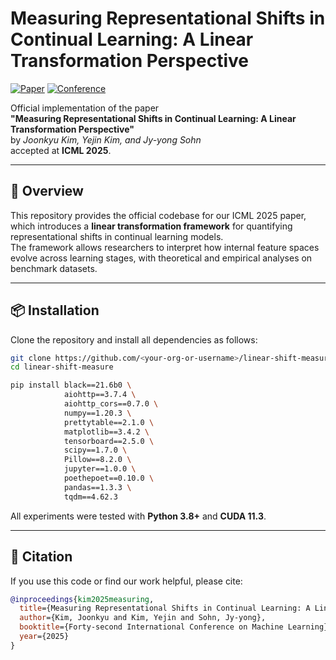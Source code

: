 # Measuring Representational Shifts in Continual Learning: A Linear Transformation Perspective

[![Paper](https://img.shields.io/badge/Paper-arXiv%3A2505.20970-B31B1B.svg)](https://arxiv.org/abs/2505.20970)
[![Conference](https://img.shields.io/badge/ICML-2025-1A73E8.svg)](https://icml.cc/)

Official implementation of the paper  
**"Measuring Representational Shifts in Continual Learning: A Linear Transformation Perspective"**  
by *Joonkyu Kim, Yejin Kim, and Jy-yong Sohn*  
accepted at **ICML 2025**.

---

## 🧠 Overview

This repository provides the official codebase for our ICML 2025 paper, which introduces a **linear transformation framework** for quantifying representational shifts in continual learning models.  
The framework allows researchers to interpret how internal feature spaces evolve across learning stages, with theoretical and empirical analyses on benchmark datasets.

---

## 📦 Installation

Clone the repository and install all dependencies as follows:

```bash
git clone https://github.com/<your-org-or-username>/linear-shift-measure.git
cd linear-shift-measure

pip install black==21.6b0 \
            aiohttp==3.7.4 \
            aiohttp_cors==0.7.0 \
            numpy==1.20.3 \
            prettytable==2.1.0 \
            matplotlib==3.4.2 \
            tensorboard==2.5.0 \
            scipy==1.7.0 \
            Pillow==8.2.0 \
            jupyter==1.0.0 \
            poethepoet==0.10.0 \
            pandas==1.3.3 \
            tqdm==4.62.3
````

All experiments were tested with **Python 3.8+** and **CUDA 11.3**.


---

## 📝 Citation

If you use this code or find our work helpful, please cite:

```bibtex
@inproceedings{kim2025measuring,
  title={Measuring Representational Shifts in Continual Learning: A Linear Transformation Perspective},
  author={Kim, Joonkyu and Kim, Yejin and Sohn, Jy-yong},
  booktitle={Forty-second International Conference on Machine Learning},
  year={2025}
}
```
```

